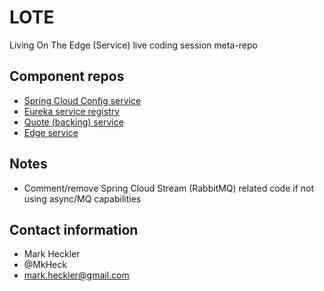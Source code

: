 # LOTE
Living On The Edge (Service) live coding session meta-repo

## Component repos

* [Spring Cloud Config service](https://github.com/mkheck/LOTE-config-service)
* [Eureka service registry](https://github.com/mkheck/LOTE-eureka-service)
* [Quote (backing) service](https://github.com/mkheck/LOTE-quote-service)
* [Edge service](https://github.com/mkheck/LOTE-edge-service)

## Notes

* Comment/remove Spring Cloud Stream (RabbitMQ) related code if not using async/MQ capabilities

## Contact information

* Mark Heckler
* @MkHeck
* mark.heckler@gmail.com
